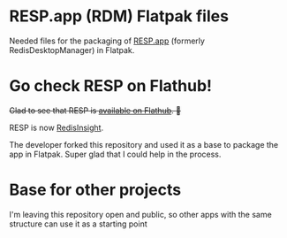 # RESP.app (RDM) Flatpak files

Needed files for the packaging of [RESP.app](https://github.com/uglide/RedisDesktopManager) (formerly RedisDesktopManager) in Flatpak.

# Go check RESP on Flathub! 

<del>Glad to see that RESP is [available on Flathub](https://flathub.org/apps/details/app.resp.RESP). :tada:</del>

RESP is now [RedisInsight](https://flathub.org/apps/details/com.redis.RedisInsight).

The developer forked this repository and used it as a base to package the app in Flatpak. Super glad that I could help in the process.

# Base for other projects

I'm leaving this repository open and public, so other apps with the same structure can use it as a starting point

